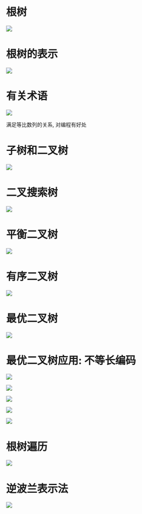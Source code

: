 # 根树

![](2020-12-31-10-48-03.png)

# 根树的表示

![](2020-12-31-10-55-51.png)

# 有关术语

![](2020-12-31-11-03-23.png)

满足等比数列的关系, 对编程有好处

# 子树和二叉树

![](2020-12-31-11-06-48.png)

# 二叉搜索树

![](2020-12-31-11-09-21.png)

# 平衡二叉树

![](2020-12-31-11-16-22.png)

# 有序二叉树

![](2020-12-31-11-20-29.png)

# 最优二叉树

![](2020-12-31-11-23-44.png)

# 最优二叉树应用: 不等长编码

![](2020-12-31-11-30-50.png)

![](2020-12-31-11-36-42.png)

![](2020-12-31-11-39-43.png)

![](2020-12-31-11-42-13.png)

![](2020-12-31-11-53-01.png)

# 根树遍历

![](2020-12-31-11-56-07.png)

# 逆波兰表示法

![](2020-12-31-11-55-52.png)